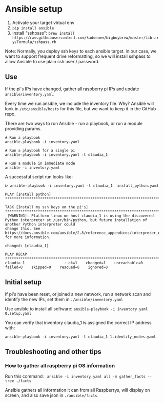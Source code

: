 # Ansible setup


1. Activate your target virtual env
1. `pip install ansible`
1. Install "sshpass": `brew install https://raw.githubusercontent.com/kadwanev/bigboybrew/master/Library/Formula/sshpass.rb`

Note: Normally, you deploy ssh keys to each ansible target. In our case, we want to support frequent drive reformatting, so we will install sshpass to allow Ansible to use plain ssh user / password.


## Use

If the pi's IPs have changed, gather all raspberry pi IPs and update `ansible/inventory.yaml`.

Every time we run ansible, we include the inventory file. Why? Ansible will look in `/etc/ansible/hosts` for this file, but we want to keep it in the GitHub repo.

There are two ways to run Ansible - run a playbook, or run a module providing params.

```
# Run a playbook
ansible-playbook -i inventory.yaml

# Run a playbook for a single pi
ansible-playbook -i inventory.yaml -l claudia_1 

# Run a module in immediate mode
ansible -i inventory.yaml
```

A successful script run looks like:

```
ᐅ ansible-playbook -i inventory.yaml -l claudia_1  install_python.yaml

PLAY [Install python] ******************************************************************************************************************************************************

TASK [Install my ssh keys on the pi's] *************************************************************************************************************************************
 [WARNING]: Platform linux on host claudia_1 is using the discovered Python interpreter at /usr/bin/python, but future installation of another Python interpreter could
change this. See https://docs.ansible.com/ansible/2.8/reference_appendices/interpreter_discovery.html for more information.

changed: [claudia_1]

PLAY RECAP *****************************************************************************************************************************************************************
claudia_1                  : ok=1    changed=1    unreachable=0    failed=0    skipped=0    rescued=0    ignored=0   
```

## Initial setup

If pi's have been reset, or joined a new network, run a network scan and identify the new IPs, set them in `./ansible/inventory.yaml`

Use ansible to install all software: `ansible-playbook -i inventory.yaml 0.setup.yaml`

You can verify that inventory claudia_1 is assigned the correct IP address with:

```
ansible-playbook -i inventory.yaml -l claudia_1 1.identify_nodes.yaml
```


## Troubleshooting and other tips

### How to gather all raspberry pi OS information

Run this command: ` ansible -i inventory.yaml all -m gather_facts --tree ./facts`

Ansible gathers all information it can from all Raspberrys, will display on screen, and also save json in `./ansible/facts`. 



